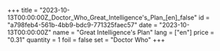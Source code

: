 +++
title = "2023-10-13T00:00:00Z_Doctor_Who_Great_Intelligence's_Plan_[en]_false"
id = "a798feb4-561b-4bb9-bdc9-771325faec57"
date = "2023-10-13T00:00:00Z"
name = "Great Intelligence's Plan"
lang = ["en"]
price = "0.31"
quantity = 1
foil = false
set = "Doctor Who"
+++
